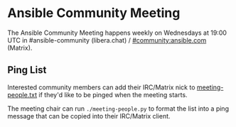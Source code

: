 # Ansible Community Meeting

The Ansible Community Meeting happens weekly on Wednesdays at 19:00 UTC in
#ansible-community (libera.chat) /
[#community:ansible.com](https://matrix.to/#/#community:ansible.com) (Matrix).

## Ping List

Interested community members can add their IRC/Matrix nick to
[meeting-people.txt](https://github.com/ansible-community/community-topics/blob/main/meeting/meeting-people.txt)
if they'd like to be pinged when the meeting starts.

The meeting chair can run `./meeting-people.py` to format the list into a ping
message that can be copied into their IRC/Matrix client.
